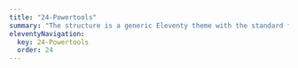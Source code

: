 ```yaml
---
title: "24-Powertools"
summary: "The structure is a generic Eleventy theme with the standard folder and file names."
eleventyNavigation:
  key: 24-Powertools
  order: 24
---
```

